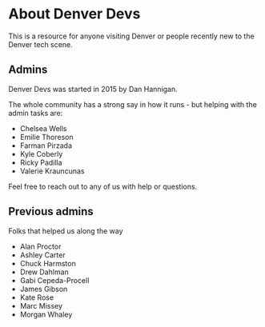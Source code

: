# About Denver Devs

This is a resource for anyone visiting Denver or people recently new to the Denver tech scene.

## Admins
Denver Devs was started in 2015 by Dan Hannigan.

The whole community has a strong say in how it runs - but helping with the admin tasks are:

* Chelsea Wells
* Emilie Thoreson
* Farman Pirzada
* Kyle Coberly
* Ricky Padilla
* Valerie Krauncunas

Feel free to reach out to any of us with help or questions.


## Previous admins
Folks that helped us along the way

* Alan Proctor
* Ashley Carter
* Chuck Harmston
* Drew Dahlman
* Gabi Cepeda-Procell
* James Gibson
* Kate Rose
* Marc Missey
* Morgan Whaley

